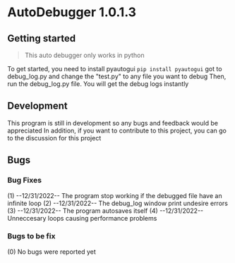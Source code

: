 # AutoDebugger 1.0.1.3

## Getting started
> This auto debugger only works in python


To get started, you need to install pyautogui
`pip install pyautogui`
got to debug_log.py and change the "test.py" to any file you want to debug
Then, run the debug_log.py file.
You will get the debug logs instantly

## Development
This program is still in development so any bugs and feedback would be appreciated
In addition, if you want to contribute to this project, you can go to the discussion for this project

## Bugs
### Bug Fixes
(1) --12/31/2022-- The program stop working if the debugged file have an infinite loop 
(2) --12/31/2022-- The debug_log window print undesire errors
(3) --12/31/2022-- The program autosaves itself
(4) --12/31/2022-- Unneccesary loops causing performance problems

### Bugs to be fix
(0) No bugs were reported yet

